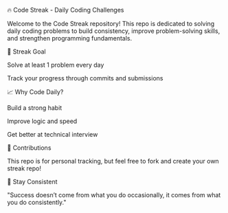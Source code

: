 🔥 Code Streak - Daily Coding Challenges

Welcome to the Code Streak repository! This repo is dedicated to solving daily coding problems to build consistency, improve problem-solving skills, and strengthen programming fundamentals.

📅 Streak Goal

Solve at least 1 problem every day

Track your progress through commits and submissions

📈 Why Code Daily?

Build a strong habit

Improve logic and speed

Get better at technical interview

🤝 Contributions

This repo is for personal tracking, but feel free to fork and create your own streak repo!

🙌 Stay Consistent

"Success doesn’t come from what you do occasionally, it comes from what you do consistently."
